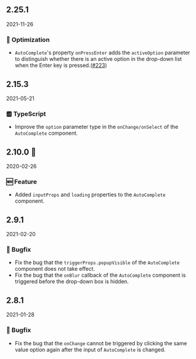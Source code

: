 ## 2.25.1

2021-11-26

### 💎 Optimization

- `AutoComplete`'s property `onPressEnter` adds the `activeOption` parameter to distinguish whether there is an active option in the drop-down list when the Enter key is pressed.([#223](https://github.com/arco-design/arco-design/pull/223))

## 2.15.3

2021-05-21

### 🆎 TypeScript

- Improve the `option` parameter type in the `onChange/onSelect` of the `AutoComplete` component.



## 2.10.0 🏮

2020-02-26

### 🆕 Feature

- Added `inputProps` and `loading` properties to the `AutoComplete` component.

## 2.9.1

2021-02-20

### 🐛 Bugfix

- Fix the bug that the `triggerProps.popupVisible` of the `AutoComplete` component does not take effect.
- Fix the bug that the `onBlur` callback of the `AutoComplete` component is triggered before the drop-down box is hidden.

## 2.8.1

2021-01-28

### 🐛 Bugfix

- Fix the bug that the `onChange` cannot be triggered by clicking the same value option again after the input of `AutoComplete` is changed.

